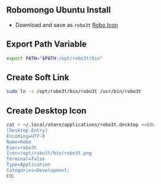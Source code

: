 ## Robomongo Ubuntu Install
* Download and save as `robo3t`
[Robo Icon](https://robomongo.org/static/robomongo-128x128-129df2f1.png)

## Export Path Variable
```sh
export PATH="$PATH:/opt/robo3t/bin"
```

## Create Soft Link
```sh
sudo ln -s /opt/robo3t/bin/robo3t /usr/bin/robo3t
```

## Create Desktop Icon
```sh
cat > ~/.local/share/applications/robo3t.desktop <<EOL
[Desktop Entry]
Encoding=UTF-8
Name=Robo
Exec=robo3t
Icon=/opt/robo3t/bin/robo3t.png
Terminal=false
Type=Application
Categories=Development;
EOL
```
